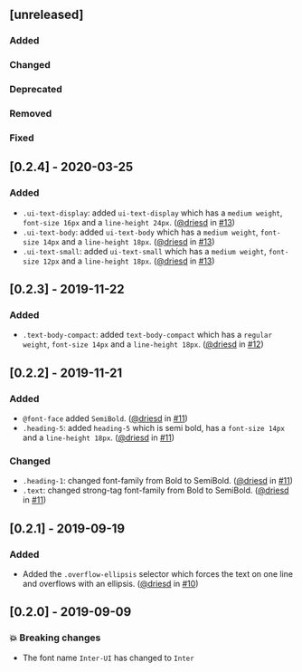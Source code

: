 ## [unreleased]

### Added

### Changed

### Deprecated

### Removed

### Fixed

## [0.2.4] - 2020-03-25

### Added

- `.ui-text-display`: added `ui-text-display` which has a `medium weight`, `font-size 16px` and a `line-height 24px`. ([@driesd](https://github.com/driesd) in [#13](https://github.com/teamleadercrm/ui-typography/pull/13))
- `.ui-text-body`: added `ui-text-body` which has a `medium weight`, `font-size 14px` and a `line-height 18px`. ([@driesd](https://github.com/driesd) in [#13](https://github.com/teamleadercrm/ui-typography/pull/13))
- `.ui-text-small`: added `ui-text-small` which has a `medium weight`, `font-size 12px` and a `line-height 18px`. ([@driesd](https://github.com/driesd) in [#13](https://github.com/teamleadercrm/ui-typography/pull/13))

## [0.2.3] - 2019-11-22

### Added

- `.text-body-compact`: added `text-body-compact` which has a `regular weight`, `font-size 14px` and a `line-height 18px`. ([@driesd](https://github.com/driesd) in [#12](https://github.com/teamleadercrm/ui-typography/pull/12))

## [0.2.2] - 2019-11-21

### Added

- `@font-face` added `SemiBold`. ([@driesd](https://github.com/driesd) in [#11](https://github.com/teamleadercrm/ui-typography/pull/11))
- `.heading-5`: added `heading-5` which is semi bold, has a `font-size 14px` and a `line-height 18px`. ([@driesd](https://github.com/driesd) in [#11](https://github.com/teamleadercrm/ui-typography/pull/11))

### Changed

- `.heading-1`: changed font-family from Bold to SemiBold. ([@driesd](https://github.com/driesd) in [#11](https://github.com/teamleadercrm/ui-typography/pull/11))
- `.text`: changed strong-tag font-family from Bold to SemiBold. ([@driesd](https://github.com/driesd) in [#11](https://github.com/teamleadercrm/ui-typography/pull/11))

## [0.2.1] - 2019-09-19

### Added

- Added the `.overflow-ellipsis` selector which forces the text on one line and overflows with an ellipsis.  ([@driesd](https://github.com/driesd) in [#10](https://github.com/teamleadercrm/ui-typography/pull/10))

## [0.2.0] - 2019-09-09

### :boom: Breaking changes

- The font name `Inter-UI` has changed to `Inter`
